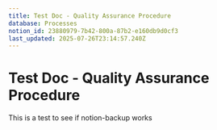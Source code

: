 ```yaml
---
title: Test Doc - Quality Assurance Procedure
database: Processes
notion_id: 23880979-7b42-800a-87b2-e160db9d0cf3
last_updated: 2025-07-26T23:14:57.240Z
---
```


# Test Doc - Quality Assurance Procedure


This is a test to see if notion-backup works

